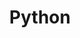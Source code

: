---
layout: list
title: Python
slug: python
category: study
menu: false
submenu: true
order: 4
description: >
   To be a Pythonian! 
---